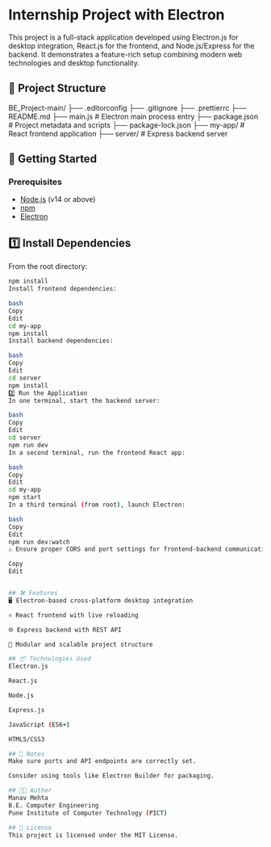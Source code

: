 # Internship Project with Electron

This project is a full-stack application developed using Electron.js for desktop integration, React.js for the frontend, and Node.js/Express for the backend. It demonstrates a feature-rich setup combining modern web technologies and desktop functionality.

## 📁 Project Structure

BE_Project-main/
├── .editorconfig
├── .gitignore
├── .prettierrc
├── README.md
├── main.js # Electron main process entry
├── package.json # Project metadata and scripts
├── package-lock.json
├── my-app/ # React frontend application
├── server/ # Express backend server

## 🚀 Getting Started

### Prerequisites

- [Node.js](https://nodejs.org/) (v14 or above)
- [npm](https://www.npmjs.com/)
- [Electron](https://www.electronjs.org/)

## 1️⃣ Install Dependencies

From the root directory:  
```bash
npm install
Install frontend dependencies:

bash
Copy
Edit
cd my-app  
npm install
Install backend dependencies:

bash
Copy
Edit
cd server  
npm install
2️⃣ Run the Application
In one terminal, start the backend server:

bash
Copy
Edit
cd server  
npm run dev
In a second terminal, run the frontend React app:

bash
Copy
Edit
cd my-app  
npm start
In a third terminal (from root), launch Electron:

bash
Copy
Edit
npm run dev:watch
⚠️ Ensure proper CORS and port settings for frontend-backend communication.

Copy
Edit


## 🛠 Features
🖥 Electron-based cross-platform desktop integration

⚛️ React frontend with live reloading

🌐 Express backend with REST API

🎯 Modular and scalable project structure

## 📦 Technologies Used
Electron.js

React.js

Node.js

Express.js

JavaScript (ES6+)

HTML5/CSS3

## 📌 Notes
Make sure ports and API endpoints are correctly set.

Consider using tools like Electron Builder for packaging.

## 👨‍💻 Author
Manav Mehta
B.E. Computer Engineering
Pune Institute of Computer Technology (PICT)

## 📃 License
This project is licensed under the MIT License.
